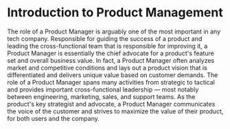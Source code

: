 # Introduction to Product Management

The role of a Product Manager is arguably one of the most important in any tech company. Responsible for guiding the success of a product and leading the cross-functional team that is responsible for improving it, a Product Manager is essentially the chief advocate for a product's feature set and overall business value. In fact, a Product Manager often analyzes market and competitive conditions and lays out a product vision that is differentiated and delivers unique value based on customer demands. The role of a Product Manager spans many activities from strategic to tactical and provides important cross-functional leadership — most notably between engineering, marketing, sales, and support teams. As the product's key strategist and advocate, a Product Manager communicates the voice of the customer and strives to maximize the value of their product, for both users and the company.